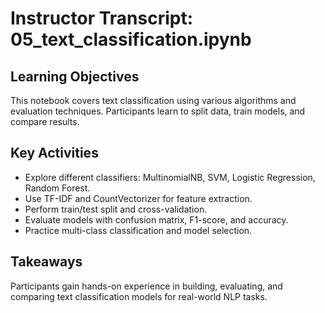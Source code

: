 # Instructor Transcript: 05_text_classification.ipynb

## Learning Objectives
This notebook covers text classification using various algorithms and evaluation techniques. Participants learn to split data, train models, and compare results.

## Key Activities
- Explore different classifiers: MultinomialNB, SVM, Logistic Regression, Random Forest.
- Use TF-IDF and CountVectorizer for feature extraction.
- Perform train/test split and cross-validation.
- Evaluate models with confusion matrix, F1-score, and accuracy.
- Practice multi-class classification and model selection.

## Takeaways
Participants gain hands-on experience in building, evaluating, and comparing text classification models for real-world NLP tasks.
